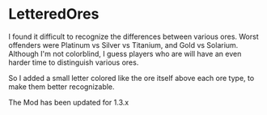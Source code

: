 # LetteredOres

I found it difficult to recognize the differences between various ores. Worst offenders were Platinum vs Silver vs Titanium, and Gold vs Solarium. Although I'm not colorblind, I guess players who are will have an even harder time to distinguish various ores.

So I added a small letter colored like the ore itself above each ore type, to make them better recognizable.

The Mod has been updated for 1.3.x

